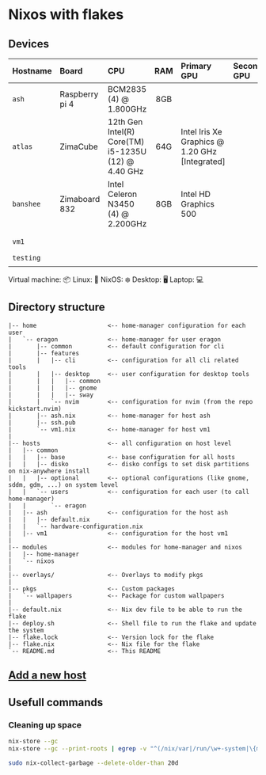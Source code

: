 # Nixos with flakes


## Devices

| Hostname  | Board          | CPU                                                 |  RAM  | Primary GPU                                    | Secondary GPU | Role  |  OS   | State |
| :-------- | :------------- | :-------------------------------------------------- | :---: | :--------------------------------------------- | :------------ | :---: | :---: | :---: |
| `ash`     | Raspberry pi 4 | BCM2835 (4) @ 1.800GHz                              |  8GB  |                                                |               |   🖥️   |   ❄️   |   ✅   |
| `atlas`   | ZimaCube       | 12th Gen Intel(R) Core(TM) i5-1235U (12) @ 4.40 GHz |  64G  | Intel Iris Xe Graphics @ 1.20 GHz [Integrated] |               |   🖥️   |   ❄️   |   ✅   |
| `banshee` | Zimaboard 832  | Intel Celeron N3450 (4) @ 2.200GHz                  |  8GB  | Intel HD Graphics 500                          |               |   🖥️   |   ❄️   |   ✅   |
|           |
| `vm1`     |                |                                                     |       |                                                |               |   📦   |   ❄️   |   ✅   |
| `testing` |                |                                                     |       |                                                |               |   📦   |   ❄️   |   ✅   |


Virtual machine: 📦
Linux: 🐧
NixOS: ❄️
Desktop: 🖥️
Laptop: 💻️

## Directory structure

```
|-- home                    <-- home-manager configuration for each user
|   `-- eragon              <-- home-manager for user eragon
|       |-- common          <-- default configuration for cli
|       |-- features
|       |   |-- cli         <-- configuration for all cli related tools
|       |   |-- desktop     <-- user configuration for desktop tools
|       |   |   |-- common
|       |   |   |-- gnome
|       |   |   |-- sway
|       |   `-- nvim        <-- configuration for nvim (from the repo kickstart.nvim)
|       |-- ash.nix         <-- home-manager for host ash
|       |-- ssh.pub
|       `-- vm1.nix         <-- home-manager for host vm1
|
|-- hosts                   <-- all configuration on host level
|   |-- common
|   |   |-- base            <-- base configuration for all hosts
|   |   |-- disko           <-- disko configs to set disk partitions on nix-anywhere install
|   |   |-- optional        <-- optional configurations (like gnome, sddm, gdm, ...) on system level
|   |   `-- users           <-- configuration for each user (to call home-manager)
|   |       `-- eragon
|   |-- ash                 <-- configuration for the host ash
|   |   |-- default.nix
|   |   `-- hardware-configuration.nix
|   |-- vm1                 <-- configuration for the host vm1
|
|-- modules                 <-- modules for home-manager and nixos
|   |-- home-manager
|   `-- nixos
|
|-- overlays/               <-- Overlays to modify pkgs
|
|-- pkgs                    <-- Custom packages
|   `-- wallpapers          <-- Package for custom wallpapers
|
|-- default.nix             <-- Nix dev file to be able to run the flake
|-- deploy.sh               <-- Shell file to run the flake and update the system
|-- flake.lock              <-- Version lock for the flake
|-- flake.nix               <-- Nix file for the flake
`-- README.md               <-- This README
```

## [Add a new host](./docs/host.md)

## Usefull commands

### Cleaning up space

```bash
nix-store --gc
nix-store --gc --print-roots | egrep -v "^(/nix/var|/run/\w+-system|\{memory|/proc)"

sudo nix-collect-garbage --delete-older-than 20d
```

